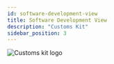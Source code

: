 ```yaml
---
id: software-development-view
title: Software Development View
description: "Customs Kit"
sidebar_position: 3
---
```


![Customs kit logo](@site/static/img/kits/customs/customs-kit-logo.svg)
